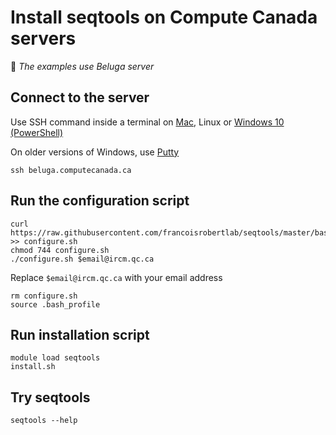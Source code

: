 # Install seqtools on Compute Canada servers

:memo: *The examples use Beluga server*

## Connect to the server

Use SSH command inside a terminal on [Mac](https://support.apple.com/en-ca/guide/terminal/apd5265185d-f365-44cb-8b09-71a064a42125/mac), Linux or [Windows 10 (PowerShell)](https://www.howtogeek.com/662611/9-ways-to-open-powershell-in-windows-10/)

On older versions of Windows, use [Putty](https://www.putty.org)

```
ssh beluga.computecanada.ca
```

## Run the configuration script

```
curl https://raw.githubusercontent.com/francoisrobertlab/seqtools/master/bash/configure.sh >> configure.sh
chmod 744 configure.sh
./configure.sh $email@ircm.qc.ca
```

Replace `$email@ircm.qc.ca` with your email address

```
rm configure.sh
source .bash_profile
```

## Run installation script

```
module load seqtools
install.sh
```

## Try seqtools

```
seqtools --help
```
